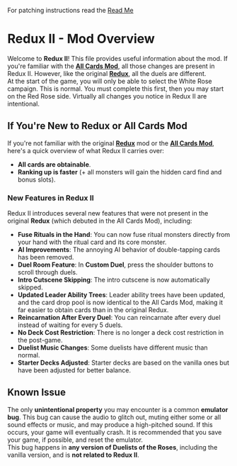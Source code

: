 For patching instructions read the [Read Me](README.md)
# Redux II - Mod Overview

Welcome to **Redux II**! This file provides useful information about the mod. If you're familiar with the [**All Cards Mod**](https://www.youtube.com/watch?v=uPyH5HiRlwg), all those changes are present in Redux II. However, like the original [**Redux**](https://www.youtube.com/watch?v=E_Aa2xC0Gig), all the duels are different.  
At the start of the game, you will only be able to select the White Rose campaign. This is normal. You must complete this first, then you may start on the Red Rose side. Virtually all changes you notice in Redux II are intentional.

## If You're New to Redux or All Cards Mod  
If you're not familiar with the original  [**Redux**](https://www.youtube.com/watch?v=E_Aa2xC0Gig) mod or the [**All Cards Mod**](https://www.youtube.com/watch?v=uPyH5HiRlwg), here's a quick overview of what Redux II carries over:  
- **All cards are obtainable**.
- **Ranking up is faster** (+ all monsters will gain the hidden card find and bonus slots).

### New Features in Redux II
Redux II introduces several new features that were not present in the original **Redux** (which debuted in the All Cards Mod), including:
- **Fuse Rituals in the Hand**: You can now fuse ritual monsters directly from your hand with the ritual card and its core monster.
- **AI Improvements**: The annoying AI behavior of double-tapping cards has been removed.
- **Duel Room Feature**: In **Custom Duel**, press the shoulder buttons to scroll through duels.
- **Intro Cutscene Skipping**: The intro cutscene is now automatically skipped.
- **Updated Leader Ability Trees**: Leader ability trees have been updated, and the card drop pool is now identical to the All Cards Mod, making it far easier to obtain cards than in the original Redux.
- **Reincarnation After Every Duel**: You can reincarnate after every duel instead of waiting for every 5 duels.
- **No Deck Cost Restriction**: There is no longer a deck cost restriction in the post-game.
- **Duelist Music Changes**: Some duelists have different music than normal.
- **Starter Decks Adjusted**: Starter decks are based on the vanilla ones but have been adjusted for better balance.

## Known Issue
The only **unintentional property** you may encounter is a common **emulator bug**. This bug can cause the audio to glitch out, muting either some or all sound effects or music, and may produce a high-pitched sound. If this occurs, your game will eventually crash. It is recommended that you save your game, if possible, and reset the emulator.   
This bug happens in **any version of Duelists of the Roses**, including the vanilla version, and is **not related to Redux II**.  
